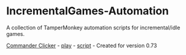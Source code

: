 # IncrementalGames-Automation

A collection of TamperMonkey automation scripts for incremental/idle games.


[Commander Clicker](https://github.com/Prosoc) - [play](https://prosoc.github.io/CommanderClicker/) - [script](https://github.com/Katorone/IncrementalGames-Automation/blob/master/CommanderClicker.js) - Created for version 0.73
